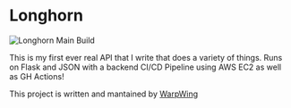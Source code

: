 # Longhorn
![Longhorn Main Build](https://github.com/WarpWing/Longhorn/workflows/Longhorn%20Main%20Build/badge.svg)

This is my first ever real API that I write that does a variety of things. Runs on Flask and JSON with a backend CI/CD Pipeline using AWS EC2 as well as GH Actions!

<p>This project is written and mantained by <a href="https://github.com/WarpWing" target="_blank" rel="noopener">WarpWing</a></p> 
